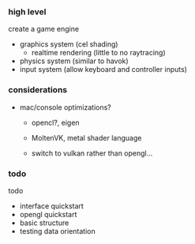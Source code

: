 
### high level

create a game engine
- graphics system (cel shading)
    - realtime rendering (little to no raytracing)
- physics system (similar to havok)
- input system (allow keyboard and controller inputs)

### considerations

- mac/console optimizations?
    - opencl?, eigen
    - MoltenVK, metal shader language

    - switch to vulkan rather than opengl... 

### todo

todo
- interface quickstart
- opengl quickstart
- basic structure
- testing data orientation 
